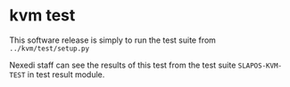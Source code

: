 # kvm test

This software release is simply to run the test suite from `../kvm/test/setup.py`

Nexedi staff can see the results of this test from the test suite
`SLAPOS-KVM-TEST` in test result module.

